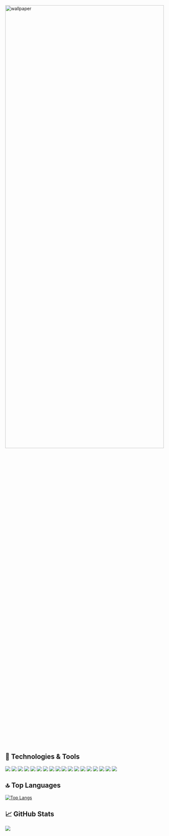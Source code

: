 <img src="https://i.pinimg.com/originals/70/d6/b3/70d6b3aaf2857dce05601505b8ca7db0.jpg" alt="wallpaper" height="60%" width="100%">


## 🔧 Technologies & Tools
![](https://img.shields.io/badge/code-Python-informational?style=flat&logo=<LOGO_NAME>&logoColor=white&color=2bbc8a)
![](https://img.shields.io/badge/code-JavaScript-informational?style=flat&logo=<LOGO_NAME>&logoColor=white&color=2bbc8a)
![](https://img.shields.io/badge/code-React-informational?style=flat&logo=<LOGO_NAME>&logoColor=white&color=2bbc8a)
![](https://img.shields.io/badge/code-HTML-informational?style=flat&logo=<LOGO_NAME>&logoColor=white&color=2bbc8a)
![](https://img.shields.io/badge/code-CSS-informational?style=flat&logo=<LOGO_NAME>&logoColor=white&color=2bbc8a)
![](https://img.shields.io/badge/code-PHP-informational?style=flat&logo=<LOGO_NAME>&logoColor=white&color=2bbc8a)
![](https://img.shields.io/badge/code-Symfony-informational?style=flat&logo=<LOGO_NAME>&logoColor=white&color=2bbc8a)
![](https://img.shields.io/badge/code-Java-informational?style=flat&logo=<LOGO_NAME>&logoColor=white&color=2bbc8a)
![](https://img.shields.io/badge/tools-Vagrant-informational?style=flat&logo=<LOGO_NAME>&logoColor=white&color=2bbc8a)
![](https://img.shields.io/badge/editor-PhpStorm-informational?style=flat&logo=<LOGO_NAME>&logoColor=white&color=2bbc8a)
![](https://img.shields.io/badge/editor-PyCharm-informational?style=flat&logo=<LOGO_NAME>&logoColor=white&color=2bbc8a)
![](https://img.shields.io/badge/editor-IntelliJ-informational?style=flat&logo=<LOGO_NAME>&logoColor=white&color=2bbc8a)
![](https://img.shields.io/badge/editor-VSCode-informational?style=flat&logo=<LOGO_NAME>&logoColor=white&color=2bbc8a)
![](https://img.shields.io/badge/editor-SublimeText-informational?style=flat&logo=<LOGO_NAME>&logoColor=white&color=2bbc8a)
![](https://img.shields.io/badge/tools-PostgreSQL-informational?style=flat&logo=<LOGO_NAME>&logoColor=white&color=2bbc8a)
![](https://img.shields.io/badge/tools-MySQL-informational?style=flat&logo=<LOGO_NAME>&logoColor=white&color=2bbc8a)
![](https://img.shields.io/badge/tools-Vagrant-informational?style=flat&logo=<LOGO_NAME>&logoColor=white&color=2bbc8a)
![](https://img.shields.io/badge/sheel-Zsh-informational?style=flat&logo=<LOGO_NAME>&logoColor=white&color=2bbc8a)

## &#128285; Top Languages

[![Top Langs](https://github-readme-stats.vercel.app/api/top-langs/?username=FlorinCiocirlan&langs_count=8)](https://github.com/FlorinCiocirlan/github-readme-stats)

## &#x1f4c8; GitHub Stats
<img align="center" src="https://github-readme-stats.vercel.app/api/?username=FlorinCiocirlan&theme=graywhite" />



<!--
**FlorinCiocirlan/FlorinCiocirlan** is a ✨ _special_ ✨ repository because its `README.md` (this file) appears on your GitHub profile.

Here are some ideas to get you started:

- 🔭 I’m currently working on ...
- 🌱 I’m currently learning ...
- 👯 I’m looking to collaborate on ...
- 🤔 I’m looking for help with ...
- 💬 Ask me about ...
- 📫 How to reach me: ...
- 😄 Pronouns: ...
- ⚡ Fun fact: ...
-->

